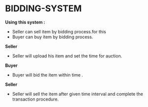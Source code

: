 # BIDDING-SYSTEM

**Using this system :**
* Seller can sell  item by bidding process.for this 
* Buyer can buy item by bidding process.

**Seller**
* Seller will upload his item and set the time for auction.


**Buyer**
* Buyer will bid the item within time .


**Seller**
* Seller will sell the item after given time interval and complete the transaction procedure.
